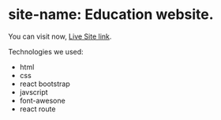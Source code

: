 # site-name: Education website.

You can visit now, [Live Site link](farjanaahmednitu.netlify.app).

Technologies we used:
- html
- css
- react bootstrap
- javscript
- font-awesone
- react route







